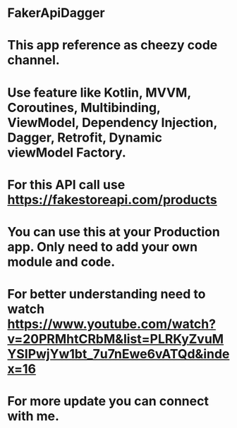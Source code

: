 # FakerApiDagger

# This app reference as cheezy code channel.
# Use feature like Kotlin, MVVM, Coroutines, Multibinding, ViewModel, Dependency Injection, Dagger, Retrofit, Dynamic viewModel Factory.
# For this API call use https://fakestoreapi.com/products
# You can use this at your Production app. Only need to add your own module and code.
# For better understanding need to watch https://www.youtube.com/watch?v=20PRMhtCRbM&list=PLRKyZvuMYSIPwjYw1bt_7u7nEwe6vATQd&index=16
# For more update you can connect with me.
